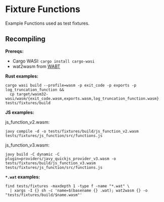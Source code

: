 # Fixture Functions

Example Functions used as test fixtures.

## Recompiling

**Prereqs:**
- Cargo WASI: `cargo install cargo-wasi`
- wat2wasm from [WABT](https://github.com/WebAssembly/wabt)


**Rust examples:**
```
cargo wasi build --profile=wasm -p exit_code -p exports -p log_truncation_function &&
  cp target/wasm32-wasi/wasm/{exit_code.wasm,exports.wasm,log_truncation_function.wasm} tests/fixtures/build
```

**JS examples:**

js_function_v2.wasm:
```
javy compile -d -o tests/fixtures/build/js_function_v2.wasm tests/fixtures/js_function/src/functions.js
```

js_function_v3.wasm:
```
javy build -C dynamic -C plugin=providers/javy_quickjs_provider_v3.wasm -o tests/fixtures/build/js_function_v3.wasm tests/fixtures/js_function/src/functions.js
```

**`*.wat` examples:**
```
find tests/fixtures -maxdepth 1 -type f -name "*.wat" \
  | xargs -I {} sh -c 'name=$(basename {} .wat); wat2wasm {} -o "tests/fixtures/build/$name.wasm"'
```
